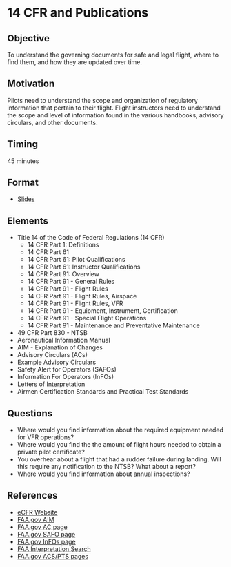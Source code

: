 # 14 CFR and Publications

## Objective

To understand the governing documents for safe and legal flight, where to find them, and how they are updated over time.

## Motivation

Pilots need to understand the scope and organization of regulatory information that pertain to their flight. Flight instructors need to understand the scope and level of information found in the various handbooks, advisory circulars, and other documents.

## Timing

45 minutes

## Format

- [Slides](/slides/regulations.pdf)

## Elements

- Title 14 of the Code of Federal Regulations (14 CFR)
  - 14 CFR Part 1: Definitions
  - 14 CFR Part 61
  - 14 CFR Part 61: Pilot Qualifications
  - 14 CFR Part 61: Instructor Qualifications
  - 14 CFR Part 91: Overview
  - 14 CFR Part 91 - General Rules
  - 14 CFR Part 91 - Flight Rules
  - 14 CFR Part 91 - Flight Rules, Airspace
  - 14 CFR Part 91 - Flight Rules, VFR
  - 14 CFR Part 91 - Equipment, Instrument, Certification
  - 14 CFR Part 91 - Special Flight Operations
  - 14 CFR Part 91 - Maintenance and Preventative Maintenance
- 49 CFR Part 830 - NTSB
- Aeronautical Information Manual
- AIM - Explanation of Changes
- Advisory Circulars (ACs)
- Example Advisory Circulars
- Safety Alert for Operators (SAFOs)
- Information For Operators (InFOs)
- Letters of Interpretation
- Airmen Certification Standards and Practical Test Standards

## Questions

- Where would you find information about the required equipment needed for VFR operations?
- Where would you find the the amount of flight hours needed to obtain a private pilot certificate?
- You overhear about a flight that had a rudder failure during landing. Will this require any notification to the NTSB? What about a report?
- Where would you find information about annual inspections?

## References

- [eCFR Website](https://www.ecfr.gov/current/title-14/)
- [FAA.gov AIM](https://www.faa.gov/air_traffic/publications/atpubs/aim_html/chap4_section_3.html#$paragraph4-3-2)
- [FAA.gov AC page](https://www.faa.gov/regulations_policies/advisory_circulars/)
- [FAA.gov SAFO page](https://www.faa.gov/other_visit/aviation_industry/airline_operators/airline_safety/safo/all_safos)
- [FAA.gov InFOs page](https://www.faa.gov/other_visit/aviation_industry/airline_operators/airline_safety/info/all_infos)
- [FAA Interpretation Search](https://www.faa.gov/about/office_org/headquarters_offices/agc/practice_areas/regulations/interpretations)
- [FAA.gov ACS/PTS pages](https://www.faa.gov/training_testing/testing/acs)
